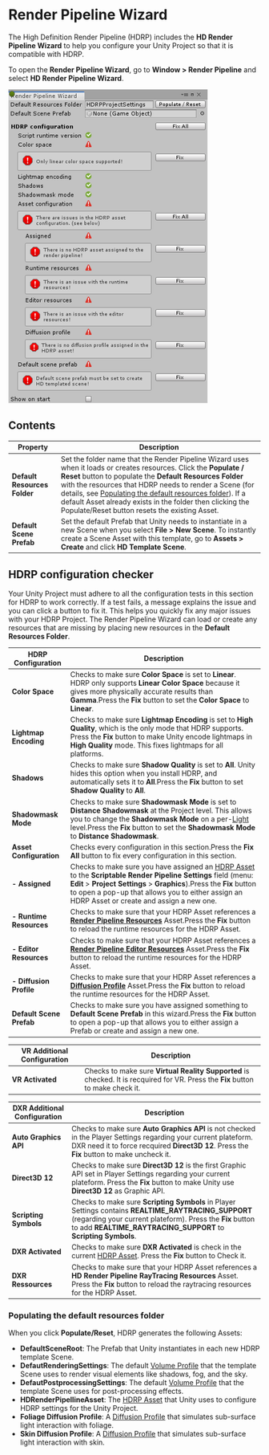 # Render Pipeline Wizard

The High Definition Render Pipeline (HDRP) includes the **HD Render Pipeline Wizard** to help you configure your Unity Project so that it is compatible with HDRP. 

To open the **Render Pipeline Wizard**, go to **Window > Render Pipeline** and select **HD Render Pipeline Wizard**.

![](Images/RenderPipelineWizard1.png)

## Contents

| **Property**                 | **Description**                                              |
| ---------------------------- | ------------------------------------------------------------ |
| **Default Resources Folder** | Set the folder name that the Render Pipeline Wizard uses when it loads or creates resources. Click the **Populate / Reset** button to populate the **Default Resources Folder** with the resources that HDRP needs to render a Scene (for details, see [Populating the default resources folder](#PopulatingFolder)). If a default Asset already exists in the folder then clicking the Populate/Reset button resets the existing Asset. |
| **Default Scene Prefab**     | Set the default Prefab that Unity needs to instantiate in a new Scene when you select **File > New Scene**. To instantly create a Scene Asset with this template, go to **Assets > Create** and click **HD Template Scene**. |

## HDRP configuration checker

Your Unity Project must adhere to all the configuration tests in this section for HDRP to work correctly. If a test fails, a message explains the issue and you can click a button to fix it. This helps you quickly fix any major issues with your HDRP Project. The Render Pipeline Wizard can load or create any resources that are missing by placing new resources in the **Default Resources Folder**.

| **HDRP Configuration**           | **Description**                                              |
| -------------------------------- | ------------------------------------------------------------ |
| **Color Space**                  | Checks to make sure **Color Space** is set to **Linear**. HDRP only supports **Linear Color Space** because it gives more physically accurate results than **Gamma**.Press the **Fix** button to set the **Color Space** to **Linear**. |
| **Lightmap Encoding**            | Checks to make sure **Lightmap Encoding** is set to **High Quality**, which is the only mode that HDRP supports. Press the **Fix** button to make Unity encode lightmaps in **High Quality** mode. This fixes lightmaps for all platforms. |
| **Shadows**                      | Checks to make sure **Shadow Quality** is set to **All**. Unity hides this option when you install HDRP, and automatically sets it to **All**.Press the **Fix** button to set **Shadow Quality** to **All**. |
| **Shadowmask Mode**              | Checks to make sure **Shadowmask Mode** is set to **Distance Shadowmask** at the Project level. This allows you to change the **Shadowmask Mode** on a per-[Light](Light-Component.html) level.Press the **Fix** button to set the **Shadowmask Mode** to **Distance Shadowmask**. |
| **Asset Configuration**          | Checks every configuration in this section.Press the **Fix All** button to fix every configuration in this section. |
| **- Assigned**                   | Checks to make sure you have assigned an [HDRP Asset](HDRP-Asset.html) to the **Scriptable Render Pipeline Settings** field (menu: **Edit** > **Project Settings** > **Graphics**).Press the **Fix** button to open a pop-up that allows you to either assign an HDRP Asset or create and assign a new one. |
| **- Runtime Resources**          | Checks to make sure that your HDRP Asset references a [**Render Pipeline Resources**](HDRP-Asset.html#GeneralProperties) Asset.Press the **Fix** button to reload the runtime resources for the HDRP Asset. |
| **- Editor Resources**           | Checks to make sure that your HDRP Asset references a [**Render Pipeline Editor Resources**](HDRP-Asset.html#GeneralProperties)  Asset.Press the **Fix** button to reload the runtime resources for the HDRP Asset. |
| **- Diffusion Profile**          | Checks to make sure that your HDRP Asset references a [**Diffusion Profile**](Diffusion-Profile.html) Asset.Press the **Fix** button to reload the runtime resources for the HDRP Asset. |
| **Default Scene Prefab**         | Checks to make sure you have assigned something to **Default Scene Prefab** in this wizard.Press the **Fix** button to open a pop-up that allows you to either assign a Prefab or create and assign a new one. |

| **VR Additional Configuration**  | **Description**                                              |
| -------------------------------- | ------------------------------------------------------------ |
| **VR Activated**                 | Checks to make sure **Virtual Reality Supported** is checked. It is recquired for VR. Press the **Fix** button to make check it. |

| **DXR Additional Configuration** | **Description**                                              |
| -------------------------------- | ------------------------------------------------------------ |
| **Auto Graphics API**            | Checks to make sure **Auto Graphics API** is not checked in the Player Settings regarding your current plateform. DXR need it to force recquired **Direct3D 12**. Press the **Fix** button to make uncheck it. |
| **Direct3D 12**                  | Checks to make sure **Direct3D 12** is the first Graphic API set in Player Settings regarding your current plateform. Press the **Fix** button to make Unity use **Direct3D 12** as Graphic API. |
| **Scripting Symbols**            | Checks to make sure **Scripting Symbols** in Player Settings contains **REALTIME_RAYTRACING_SUPPORT** (regarding your current plateform). Press the **Fix** button to add **REALTIME_RAYTRACING_SUPPORT** to **Scripting Symbols**. |
| **DXR Activated**                | Checks to make sure **DXR Activated** is check in the current [HDRP Asset](HDRP-Asset.html). Press the **Fix** button to Check it. |
| **DXR Ressources**               | Checks to make sure that your HDRP Asset references a **HD Render Pipeline RayTracing Resources**  Asset. Press the **Fix** button to reload the raytracing resources for the HDRP Asset. |


### Populating the default resources folder

When you click **Populate/Reset**, HDRP generates the following Assets:

- **DefaultSceneRoot**: The Prefab that Unity instantiates in each new HDRP template Scene.
- **DefautRenderingSettings**: The default [Volume Profile](Volume-Profile.html) that the template Scene uses to render visual elements like shadows, fog, and the sky.
- **DefautPostprocessingSettings**: The default [Volume Profile](Volume-Profile.html) that the template Scene uses for post-processing effects.
- **HDRenderPipellineAsset**: The [HDRP Asset](HDRP-Asset.html) that Unity uses to configure HDRP settings for the Unity Project.
- **Foliage Diffusion Profile**: A [Diffusion Profile](Diffusion-Profile.html) that simulates sub-surface light interaction with foliage.
- **Skin Diffusion Profile**: A [Diffusion Profile](Diffusion-Profile.html) that simulates sub-surface light interaction with skin.